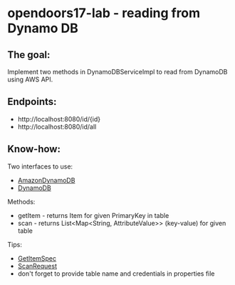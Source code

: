 # opendoors17-lab - reading from Dynamo DB

## The goal:
Implement two methods in DynamoDBServiceImpl to read from DynamoDB using AWS API.

## Endpoints:
* http://localhost:8080/id/{id}
* http://localhost:8080/id/all


## Know-how:

Two interfaces to use:
* [AmazonDynamoDB](http://docs.aws.amazon.com/AWSJavaSDK/latest/javadoc/com/amazonaws/services/dynamodbv2/AmazonDynamoDB.html)
* [DynamoDB](http://docs.aws.amazon.com/AWSJavaSDK/latest/javadoc/com/amazonaws/services/dynamodbv2/document/DynamoDB.html)

Methods:
* getItem - returns Item for given PrimaryKey in table
* scan - returns List<Map<String, AttributeValue>> (key-value) for given table

Tips:
* [GetItemSpec](http://docs.aws.amazon.com/AWSJavaSDK/latest/javadoc/com/amazonaws/services/dynamodbv2/document/spec/GetItemSpec.html)
* [ScanRequest](http://docs.aws.amazon.com/AWSJavaSDK/latest/javadoc/com/amazonaws/services/dynamodbv2/model/ScanRequest.html)
* don't forget to provide table name and credentials in properties file
